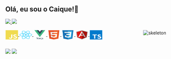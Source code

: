 ## Olá, eu sou o Caique!👾

<div>
  <a href="https://github.com/caiquevisgueira">
  <img height="180em" src="https://github-readme-stats.vercel.app/api?username=caiquevisgueira&show_icons=true&theme=tokyonight"/>
  <img height="180em" src="https://github-readme-stats.vercel.app/api/top-langs/?username=caiquevisgueira&show_icons=true&theme=tokyonight"/>

<div style="display: inline_block"><br> 
  <img align="center" alt="icone-javascript" height="30" width="40" src="https://raw.githubusercontent.com/devicons/devicon/master/icons/javascript/javascript-plain.svg">
  <img align="center" alt="icone-react" height="30" width="40" src="https://raw.githubusercontent.com/devicons/devicon/9f4f5cdb393299a81125eb5127929ea7bfe42889/icons/react/react-original.svg">
  <img align="center" alt="icone-vuejs" height="30" width="40" src="https://github.com/devicons/devicon/blob/master/icons/vuejs/vuejs-original-wordmark.svg">
  <img align="center" alt="icone-html5" height="30" width="40" src="https://github.com/devicons/devicon/blob/master/icons/html5/html5-original.svg">
  <img align="center" alt="icone-css3" height="30" width="40" src="https://github.com/devicons/devicon/blob/master/icons/css3/css3-original.svg">
  <img align="center" alt="icone-angularjs" height="30" width="40" src="https://raw.githubusercontent.com/devicons/devicon/9f4f5cdb393299a81125eb5127929ea7bfe42889/icons/angularjs/angularjs-original.svg">
   <img align="center" alt="icone-typescript" height="30" width="40" src="https://github.com/devicons/devicon/blob/master/icons/typescript/typescript-plain.svg">
  <img align="right" alt="skeleton" src="https://github.com/yvngfenriz/yvngfenriz/blob/main/skeleton.gif"">
</div>

##
  
  <div>
  <a href = "mailto: caiquevisgueira@gmail.com"><img src="https://img.shields.io/badge/-Gmail-%23EA4335?style=for-the-badge&logo=gmail&logoColor=white" target="_blank"></a>
  <a href="https://www.linkedin.com/in/caiquevisgueira/" target="_blank"><img src="https://img.shields.io/badge/-LinkedIn-%230077B5?style=for-the-badge&logo=linkedin&logoColor=white" target="_blank"></a>
